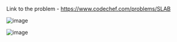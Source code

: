 Link to the problem - https://www.codechef.com/problems/SLAB


![image](https://github.com/Haleshot/Competitive-Programming/assets/57552973/65203ff7-f203-43b7-a469-27fa62888b07)


![image](https://github.com/Haleshot/Competitive-Programming/assets/57552973/8282375d-2beb-4daf-a31c-592c80881385)
